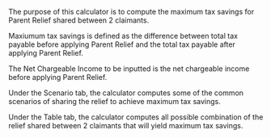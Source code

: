 The purpose of this calculator is to compute the maximum tax savings for Parent Relief shared between 2 claimants.

Maxiumum tax savings is defined as the difference between total tax payable before applying Parent Relief and the total tax payable after applying Parent Relief.

The Net Chargeable Income to be inputted is the net chargeable income before applying Parent Relief.

Under the Scenario tab, the calculator computes some of the common scenarios of sharing the relief to achieve maximum tax savings.

Under the Table tab, the calculator computes all possible combination of the relief shared between 2 claimants that will yield maximum tax savings.

